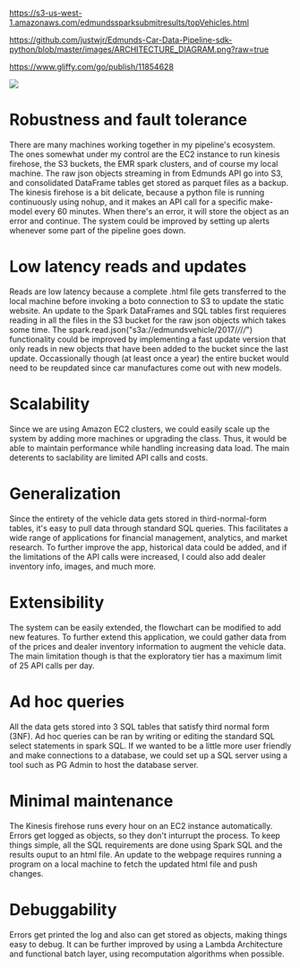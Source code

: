 https://s3-us-west-1.amazonaws.com/edmundssparksubmitresults/topVehicles.html

https://github.com/justwjr/Edmunds-Car-Data-Pipeline-sdk-python/blob/master/images/ARCHITECTURE_DIAGRAM.png?raw=true

https://www.gliffy.com/go/publish/11854628

![](https://github.com/justwjr/Edmunds-Car-Data-Pipeline-sdk-python/blob/master/images/ARCHITECTURE_DIAGRAM.png?raw=true)

# Robustness and fault tolerance

  There are many machines working together in my pipeline's ecosystem.  The ones somewhat under my control are the EC2 instance to run kinesis firehose, the S3 buckets, the EMR spark clusters, and of course my local machine.  The raw json objects streaming in from Edmunds API go into S3, and consolidated DataFrame tables get stored as parquet files as a backup.
  The kinesis firehose is a bit delicate, because a python file is running continuously using nohup, and it makes an API call for a specific make-model every 60 minutes.  When there's an error, it will store the object as an error and continue.  The system could be improved by setting up alerts whenever some part of the pipeline goes down.

# Low latency reads and updates

  Reads are low latency because a complete .html file gets transferred to the local machine before invoking a boto connection to S3 to update the static website.  An update to the Spark DataFrames and SQL tables first requieres reading in all the files in the S3 bucket for the raw json objects which takes some time.
  The spark.read.json("s3a://edmundsvehicle/2017/*/*/*/*") functionality could be improved by implementing a fast update version that only reads in new objects that have been added to the bucket since the last update.  Occassionally though (at least once a year) the entire bucket would need to be reupdated since car manufactures come out with new models.

# Scalability

  Since we are using Amazon EC2 clusters, we could easily scale up the system by adding more machines or upgrading the class.  Thus, it would be able to maintain performance while handling increasing data load.  The main deterents to saclability are limited API calls and costs.

# Generalization

  Since the entirety of the vehicle data gets stored in third-normal-form tables, it's easy to pull data through standard SQL queries.  This facilitates a wide range of applications for financial management, analytics, and market research.  To further improve the app, historical data could be added, and if the limitations of the API calls were increased, I could also add dealer inventory info, images, and much more.

# Extensibility

  The system can be easily extended, the flowchart can be modified to add new features.  To further extend this application, we could gather data from of the prices and dealer inventory information to augment the vehicle data.  The main limitation though is that the exploratory tier has a maximum limit of 25 API calls per day.
  

# Ad hoc queries
  
  All the data gets stored into 3 SQL tables that satisfy third normal form (3NF).  Ad hoc queries can be ran by writing or editing the standard SQL select statements in spark SQL.
  If we wanted to be a little more user friendly and make connections to a database, we could set up a SQL server using a tool such as PG Admin to host the database server.

# Minimal maintenance

  The Kinesis firehose runs every hour on an EC2 instance automatically.  Errors get logged as objects, so they don't inturrupt the process.  To keep things simple, all the SQL requirements are done using Spark SQL and the results ouput to an html file.
  An update to the webpage requires running a program on a local machine to fetch the updated html file and push changes.

# Debuggability

  Errors get printed the log and also can get stored as objects, making things easy to debug.  It can be further improved by using a Lambda Architecture and functional batch layer, using recomputation algorithms when possible.
